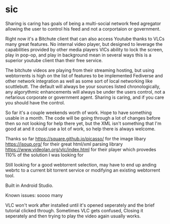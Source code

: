 # sic

Sharing is caring has goals of being a multi-social network feed agregator allowing the user to control his feed and not a corportaion or government.

Right now it's a Bitchute client that can also access Youtube thanks to VLCs many great features. No internal video player, but designed to leverage the capabilities provided by other media players
VlCs ability to lock the screen, play in pop-op, and play in background mean in several ways this is a superior youtube client than their free service.

The bitchute videos are playing from their streaming hosting, but using webtorrents is high on the list of features to be implemented
Fediverse and other network integration as well as some sort of local networking like scuttlebutt. The default will always be your sources listed chronologically, any algorythmic enhancements will always be under the users control, not a nefarious corporate or government agent. Sharing is caring, and if you care you should have the control.

So far it's a couple weekends worth of work. Hope to have something usable in a month. The code will be going through a lot of changes before then so not looking for help there yet, but the XML isn't something that I'm good at and it could use a lot of work, so help there is always welcome.

Thanks so far
https://square.github.io/picasso/ for the image libary
https://jsoup.org/ for their great html/xml parsing library
https://www.videolan.org/vlc/index.html for their player which provedes 110% of the solution I was looking for

Still looking for a good webtorrent selection, may have to end up anding webrtc to a current bit torrent service or modifying an existing webtorrent tool.

Built in Android Studio.

Known issues:
soooo many

VLC won't work after installed until it's opened seperately and the brief tutorial clicked through.
Sometimes VLC gets confused, Closing it seperately and then trying to play the video again usually works.

